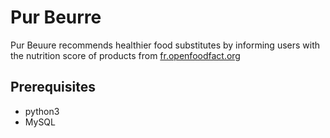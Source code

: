 # Pur Beurre

Pur Beuure recommends healthier food substitutes by informing users with the nutrition score of products from [fr.openfoodfact.org](https://fr.openfoodfacts.org/)

## Prerequisites
- python3
- MySQL

